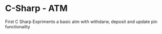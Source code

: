 # C-Sharp - ATM

First C Sharp Expriments 
a basic atm with withdarw, deposit and update pin functionailty 

